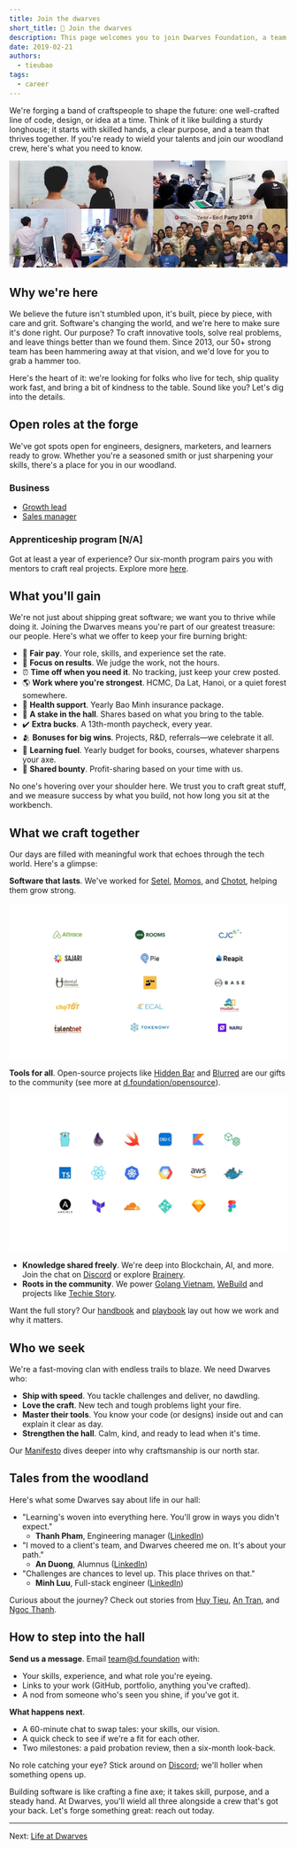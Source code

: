```yaml
---
title: Join the dwarves
short_title: 👋 Join the dwarves
description: This page welcomes you to join Dwarves Foundation, a team crafting innovative software with a focus on quality and community. Learn about open roles, perks, and how to apply to become part of our woodland crew.
date: 2019-02-21
authors:
  - tieubao
tags:
  - career
---
```


We're forging a band of craftspeople to shape the future: one well-crafted line of code, design, or idea at a time. Think of it like building a sturdy longhouse; it starts with skilled hands, a clear purpose, and a team that thrives together. If you're ready to wield your talents and join our woodland crew, here's what you need to know.

![Dwarves team collaborating in their workspace](assets/team-collaboration.webp)

## Why we're here

We believe the future isn't stumbled upon, it's built, piece by piece, with care and grit. Software's changing the world, and we're here to make sure it's done right. Our purpose? To craft innovative tools, solve real problems, and leave things better than we found them. Since 2013, our 50+ strong team has been hammering away at that vision, and we'd love for you to grab a hammer too.

Here's the heart of it: we're looking for folks who live for tech, ship quality work fast, and bring a bit of kindness to the table. Sound like you? Let's dig into the details.

## Open roles at the forge

We've got spots open for engineers, designers, marketers, and learners ready to grow. Whether you're a seasoned smith or just sharpening your skills, there's a place for you in our woodland.

### Business

- [Growth lead](open-positions/growth-lead.md)
- [Sales manager](open-positions/sales-manager.md)

### Apprenticeship program [N/A]

Got at least a year of experience? Our six-month program pairs you with mentors to craft real projects. Explore more [here](apprentice/apprentice.md).

## What you'll gain

We're not just about shipping great software; we want you to thrive while doing it. Joining the Dwarves means you're part of our greatest treasure: our people. Here's what we offer to keep your fire burning bright:

- 💸 **Fair pay**. Your role, skills, and experience set the rate.
- 🏅 **Focus on results**. We judge the work, not the hours.
- ⏰ **Time off when you need it**. No tracking, just keep your crew posted.
- 🌎 **Work where you're strongest**. HCMC, Da Lat, Hanoi, or a quiet forest somewhere.
- 🌿 **Health support**. Yearly Bao Minh insurance package.
- 🤝 **A stake in the hall**. Shares based on what you bring to the table.
- ✔️ **Extra bucks**. A 13th-month paycheck, every year.
- 🫂 **Bonuses for big wins**. Projects, R&D, referrals—we celebrate it all.
- 📖 **Learning fuel**. Yearly budget for books, courses, whatever sharpens your axe.
- 🔆 **Shared bounty**. Profit-sharing based on your time with us.

No one's hovering over your shoulder here. We trust you to craft great stuff, and we measure success by what you build, not how long you sit at the workbench.

## What we craft together

Our days are filled with meaningful work that echoes through the tech world. Here's a glimpse:

**Software that lasts**. We've worked for [Setel](http://setel.com), [Momos](https://www.momos.io), and [Chotot](http://chotot.com), helping them grow strong.

![Client projects showcase with Setel, Momos and Chotot](assets/client-projects.webp)

**Tools for all**. Open-source projects like [Hidden Bar](https://apps.apple.com/us/app/hidden-bar/id1452453066?mt=12) and [Blurred](https://github.com/dwarvesf/blurred) are our gifts to the community (see more at [d.foundation/opensource](https://dwarves.foundation/opensource)).

![Open source projects by Dwarves Foundation](assets/opensource-projects.webp)

- **Knowledge shared freely**. We're deep into Blockchain, AI, and more. Join the chat on [Discord](https://discord.com/invite/dfoundation) or explore [Brainery](http://brain.d.foundation).
- **Roots in the community**. We power [Golang Vietnam](https://golang.org.vn), [WeBuild](http://webuild.community) and projects like [Techie Story](https://techiestory.net).

Want the full story? Our [handbook](https://github.com/dwarvesf/handbook/) and [playbook](https://github.com/dwarvesf/playbook) lay out how we work and why it matters.

## Who we seek

We're a fast-moving clan with endless trails to blaze. We need Dwarves who:

- **Ship with speed**. You tackle challenges and deliver, no dawdling.
- **Love the craft**. New tech and tough problems light your fire.
- **Master their tools**. You know your code (or designs) inside out and can explain it clear as day.
- **Strengthen the hall**. Calm, kind, and ready to lead when it's time.

Our [Manifesto](manifesto.md) dives deeper into why craftsmanship is our north star.

## Tales from the woodland

Here's what some Dwarves say about life in our hall:

- "Learning's woven into everything here. You'll grow in ways you didn't expect."
  - **Thanh Pham**, Engineering manager ([LinkedIn](https://www.linkedin.com/in/thanh-pham-466326108/))
- "I moved to a client's team, and Dwarves cheered me on. It's about your path."
  - **An Duong**, Alumnus ([LinkedIn](https://www.linkedin.com/in/duongtruongan/))
- "Challenges are chances to level up. This place thrives on that."
  - **Minh Luu**, Full-stack engineer ([LinkedIn](https://www.linkedin.com/in/minhluuquang/))

Curious about the journey? Check out stories from [Huy Tieu](https://techiestory.net/post/23-huy-tieu), [An Tran](https://memo.d.foundation/careers/life/life-at-dwarves-with-an-tran/), and [Ngoc Thanh](apprentice/2022/2022-meet-ngoc-thanh-pham.md).

## How to step into the hall

**Send us a message**. Email [team@d.foundation](mailto:team@d.foundation) with:

- Your skills, experience, and what role you're eyeing.
- Links to your work (GitHub, portfolio, anything you've crafted).
- A nod from someone who's seen you shine, if you've got it.

**What happens next**.

- A 60-minute chat to swap tales: your skills, our vision.
- A quick check to see if we're a fit for each other.
- Two milestones: a paid probation review, then a six-month look-back.

No role catching your eye? Stick around on [Discord](https://discord.gg/dfoundation); we'll holler when something opens up.

Building software is like crafting a fine axe; it takes skill, purpose, and a steady hand. At Dwarves, you'll wield all three alongside a crew that's got your back. Let's forge something great: reach out today.

---

Next: [Life at Dwarves](life.md)
